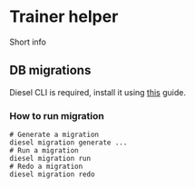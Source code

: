 # Trainer helper

Short info

## DB migrations

Diesel CLI is required, install it using [this](https://diesel.rs/guides/getting-started#installing-diesel-cli) guide.

### How to run migration

```shell
# Generate a migration
diesel migration generate ... 
# Run a migration
diesel migration run
# Redo a migration
diesel migration redo
```
